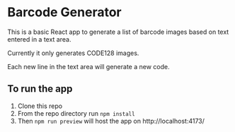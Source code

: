 # Barcode Generator

This is a basic React app to generate a list of barcode images based on text entered in a text area.

Currently it only generates CODE128 images.

Each new line in the text area will generate a new code.

## To run the app
1. Clone this repo
1. From the repo directory run `npm install`
1. Then `npm run preview` will host the app on http://localhost:4173/
